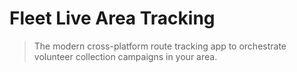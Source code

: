 # Fleet Live Area Tracking

> The modern cross-platform route tracking app to orchestrate volunteer collection campaigns in your area.
